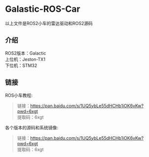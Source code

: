 # Galastic-ROS-Car
以上文件是ROS2小车的雷达驱动和ROS2源码  

## 介绍
ROS2版本：Galactic  
上位机：Jeston-TX1  
下位机：STM32  

## 链接
ROS小车教程:  
> 链接：https://pan.baidu.com/s/1UQ5ybLe55dHCHb1iOK6vKw?pwd=6xgt  
> 提取码：6xgt  

各个版本的源码和系统镜像:  
> 链接：https://pan.baidu.com/s/1UQ5ybLe55dHCHb1iOK6vKw?pwd=6xgt  
> 提取码：6xgt
